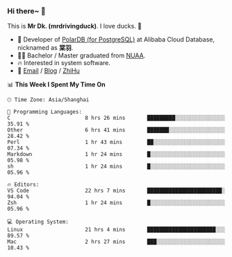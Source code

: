 ### Hi there~ 🫡

This is **Mr Dk. (mrdrivingduck)**. I love ducks. 🦆

- 🍊 Developer of [PolarDB (for PostgreSQL)](https://github.com/ApsaraDB/PolarDB-for-PostgreSQL) at Alibaba Cloud Database, nicknamed as **棠羽**.
- 👨‍🎓 Bachelor / Master graduated from [NUAA](https://en.wikipedia.org/wiki/Nanjing_University_of_Aeronautics_and_Astronautics).
- 🔥 Interested in system software.
- 🔗 [Email](mailto:mrdrivingduck@gmail.com) / [Blog](https://mrdrivingduck.github.io/blog/) / [ZhiHu](https://www.zhihu.com/people/zhang-jing-tang-78)

<!--START_SECTION:waka-->
📊 **This Week I Spent My Time On** 

```text
🕑︎ Time Zone: Asia/Shanghai

💬 Programming Languages: 
C                        8 hrs 26 mins       █████████░░░░░░░░░░░░░░░░   35.91 % 
Other                    6 hrs 41 mins       ███████░░░░░░░░░░░░░░░░░░   28.42 % 
Perl                     1 hr 43 mins        ██░░░░░░░░░░░░░░░░░░░░░░░   07.34 % 
Markdown                 1 hr 24 mins        █░░░░░░░░░░░░░░░░░░░░░░░░   05.98 % 
sh                       1 hr 24 mins        █░░░░░░░░░░░░░░░░░░░░░░░░   05.96 % 

🔥 Editors: 
VS Code                  22 hrs 7 mins       ████████████████████████░   94.04 % 
Zsh                      1 hr 24 mins        █░░░░░░░░░░░░░░░░░░░░░░░░   05.96 % 

💻 Operating System: 
Linux                    21 hrs 4 mins       ██████████████████████░░░   89.57 % 
Mac                      2 hrs 27 mins       ███░░░░░░░░░░░░░░░░░░░░░░   10.43 % 
```


<!--END_SECTION:waka-->

<!-- ![Mr Dk.'s GitHub Stats](https://github-readme-stats.vercel.app/api?username=mrdrivingduck&count_private&show_icons=true&theme=buefy) -->

<!-- ![Most Used Languages](https://github-readme-stats.vercel.app/api/top-langs/?username=mrdrivingduck&exclude_repo=mips32-CPU,snort-tcp-socket&theme=buefy&layout=compact&langs_count=10) -->


<!--
**mrdrivingduck/mrdrivingduck** is a ✨ _special_ ✨ repository because its `README.md` (this file) appears on your GitHub profile.

Here are some ideas to get you started:

- 🔭 I’m currently working on ...
- 🌱 I’m currently learning ...
- 👯 I’m looking to collaborate on ...
- 🤔 I’m looking for help with ...
- 💬 Ask me about ...
- 📫 How to reach me: ...
- 😄 Pronouns: ...
- ⚡ Fun fact: ...
-->
